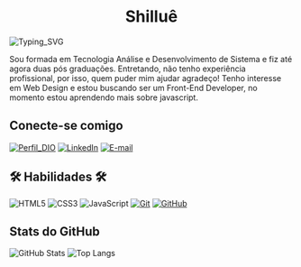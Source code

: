 <div align="center">
<h1>Shilluê</h1>
</div>

![Typing_SVG](https://readme-typing-svg.herokuapp.com/?color=209512&size=20&center=true&vCenter=true&width=1000&lines=Bem+vindo+ao+meu+perfil+do+GitHub!+:%29)

Sou formada em Tecnologia Análise e Desenvolvimento de Sistema e fiz até agora duas pós graduações. Entretando, não tenho experiência profissional, por isso, quem puder mim ajudar agradeço! 
Tenho interesse em Web Design e estou buscando ser um Front-End Developer, no momento estou aprendendo mais sobre javascript.

##  Conecte-se comigo
[![Perfil_DIO](https://img.shields.io/badge/Perfil%20DIO-8000c7?style=for-the-badge)](https://www.dio.me/users/shillue09)
[![LinkedIn](https://img.shields.io/badge/LINKEDIN-0067e3?style=for-the-badge&logo=microsoft-outlook&logoColor=%ffff
)](www.linkedin.com/in/shilluê)
[![E-mail]( https://img.shields.io/badge/GMAIL-b51c00?style=for-the-badge&logo=linkedin&logoColor=%ffff
)](mailto:shillue09@gmail.com)

## 🛠 Habilidades 🛠

![HTML5](https://img.shields.io/badge/HTML-000?style=for-the-badge&logo=html5&logoColor=23FF7F50)
![CSS3](https://img.shields.io/badge/CSS3-000?style=for-the-badge&logo=css3&logoColor=30A3DC)
![JavaScript](https://img.shields.io/badge/JAVASCRIPT-000?style=for-the-badge&logo=javascript&logoColor=23DF01D7)
[![Git](https://img.shields.io/badge/Git-000?style=for-the-badge&logo=git&logoColor=E94D5F)](https://git-scm.com/doc)
[![GitHub](https://img.shields.io/badge/GitHub-000?style=for-the-badge&logo=github&logoColor=30A3DC)](https://docs.github.com/)

## Stats do GitHub

![GitHub Stats](https://github-readme-stats.vercel.app/api?username=Shillue&theme=transparent&bg_color=000&border_color=30A3DC&show_icons=true&icon_color=30A3DC&title_color=E94D5F&text_color=FFF&border_radius=10)
![Top Langs](https://github-readme-stats-git-masterrstaa-rickstaa.vercel.app/api/top-langs/?username=Shillue&layout=compact&bg_color=000&border_color=30A3DC&title_color=E94D5F&text_color=FFF&border_radius=10)

